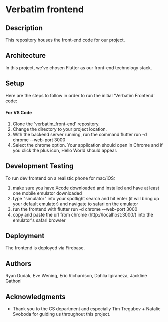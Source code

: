 # Verbatim frontend

## Description

This repository houses the front-end code for our project.

## Architecture

In this project, we've chosen Flutter as our front-end technology stack.

## Setup

Here are the steps to follow in order to run the initial 'Verbatim Frontend' code:

#### For VS Code

1. Clone the 'verbatim_front-end' repository.
2. Change the directory to your project location.
3. With the backend server running, run the command flutter run -d chrome --web-port 3000
4. Select the chrome option. Your application should open in Chrome and if you click the plus icon, Hello World should appear.

## Development Testing 
To run dev frontend on a realistic phone for mac/iOS:
1. make sure you have Xcode downloaded and installed and have at least one mobile emulator downloaded
2. type "simulator" into your spotlight search and hit enter (it will bring up your default emulator) and navigate to safari on the emulator
3. run the frontend with flutter run -d chrome --web-port 3000 
4. copy and paste the url from chrome (http://localhost:3000/) into the emulator's safari browser

## Deployment

The frontend is deployed via Firebase.

## Authors

Ryan Dudak, Eve Wening, Eric Richardson, Dahlia Igiraneza, Jackline Gathoni

## Acknowledgments

- Thank you to the CS department and especially Tim Tregubov + Natalie Svoboda for guiding us throughout this project.
